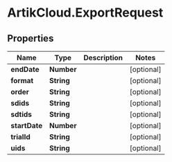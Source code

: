 # ArtikCloud.ExportRequest

## Properties
Name | Type | Description | Notes
------------ | ------------- | ------------- | -------------
**endDate** | **Number** |  | [optional] 
**format** | **String** |  | [optional] 
**order** | **String** |  | [optional] 
**sdids** | **String** |  | [optional] 
**sdtids** | **String** |  | [optional] 
**startDate** | **Number** |  | [optional] 
**trialId** | **String** |  | [optional] 
**uids** | **String** |  | [optional] 


